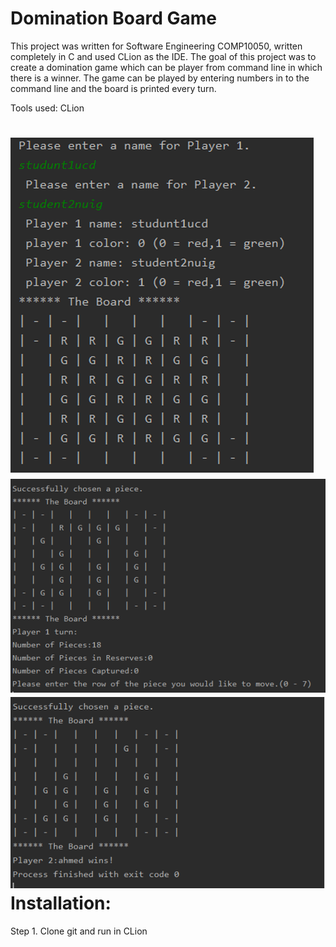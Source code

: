 Domination Board Game
======

This project was written for Software Engineering COMP10050, written completely in C and used CLion as the IDE. The goal of this project was to create a domination game which can be player from command line in which there is a winner. The game can be played by entering numbers in to the command line and the board is printed every turn.

Tools used: CLion

![Set Up](https://github.com/mohelt/Domination-Board-Game/blob/master/pic1.PNG?raw=true)
![Set Up](https://github.com/mohelt/Domination-Board-Game/blob/master/pic2.PNG?raw=true)
![Set Up](https://github.com/mohelt/Domination-Board-Game/blob/master/pic3.PNG?raw=true)
Installation:
======

Step 1. Clone git and run in CLion